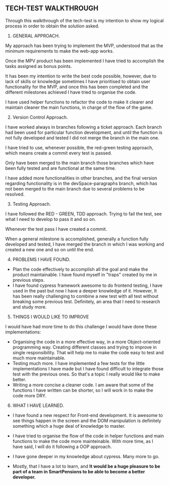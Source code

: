 ## TECH-TEST WALKTHROUGH

Through this walkthrough of the tech-test is my intention to show my logical process in order to obtain the solution asked.

1. GENERAL APPROACH.

My approach has been trying to implement the MVP, understood that as the minimum requirements to make the web-app works.

Once the MPV product has been implemented I have tried to accomplish the tasks assigned as bonus points. 

It has been my intention to write the best code possible, however, due to lack of skills or knowledge sometimes I have prioritised to obtain user functionality for the MVP, and once this has been completed and the different milestones achieved I have tried to organise the code.

I have used helper functions to refactor the code to make it clearer and maintain cleaner the main functions, in charge of the flow of the game.

2. Version Control Approach.

I have worked always in branches following a ticket approach. 
Each branch had been used for particular function development, and until the function is not fully developed and tested I did not merge the branch in the main one.

I have tried to use, whenever possible, the red-green testing approach, which means create a commit every test is passed.

Only have been merged to the main branch those branches which have been fully tested and are functional at the same time.

I have added more functionalities in other branches, and the final version regarding functionality is in the devSpace-paragraphs branch, which has not been merged to the main branch due to several problems to be resolved.

3. Testing Approach.

I have followed the RED - GREEN, TDD approach. Trying to fail the test, see what I need to develop to pass it and so on.

Whenever the test pass I have created a commit.

When a general milestone is accomplished, generally a function fully developed and tested, I have merged the branch in which I was working and created a new one and so on until the end.

4. PROBLEMS I HAVE FOUND.

 - Plan the code effectively to accomplish all the goal and make the product maintainable. I have found myself in "traps" created by me in previous steps. 
 - I have found cypress framework awesome to do frontend testing, I have used in the past but now I have a deeper knowledge of it. However, It has been really challenging to combine a new test with all test without breaking some previous test. Definitely, an area that I need to research and study more.

 5. THINGS I WOULD LIKE TO IMPROVE

  I would have had more time to do this challenge I would have done these implementations:

- Organising the code in a more effective way, in a more Object-oriented programming way. Creating different classes and trying to improve in single responsibility. That will help me to make the code easy to test and much more maintainable.
- Testing much more. I have implemented a few tests for the little implementations I have made but I have found difficult to integrate those test with the previous ones. So that's a topic I really would like to make better.
- Writing a more concise a cleaner code. I am aware that some of the functions I have written can be shorter, so I will work in to make the code more DRY.


6. WHAT I HAVE LEARNED.

- I have found a new respect for Front-end development. It is awesome to see things happen in the screen and the DOM manipulation is definitely something which a huge deal of knowledge to master.
- I have tried to organise the flow of the code in helper functions and main functions to make the code more mainteinable. With more time, as I have said, I will do it following a OOP approach.
- I have gone deeper in my knowledge about cypress. Many more to go.

- Mostly, that I have a lot to learn, and <strong>It would be a huge pleasure to be part of a team in SmartPensions to be able to become a better developer.</strong>









